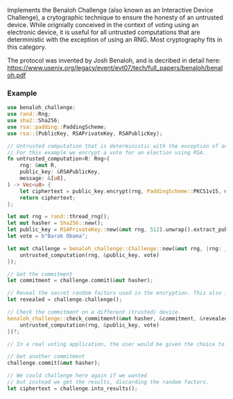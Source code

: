 Implements the Benaloh Challenge (also known as an Interactive Device Challenge), a crytographic technique to ensure the honesty of an untrusted device. While orignially conceived in the context of voting using an electronic device, it is useful for all untrusted computations that are deterministic with the exception of using an RNG. Most cryptography fits in this category.

The protocol was invented by Josh Benaloh, and is decribed in detail here: https://www.usenix.org/legacy/event/evt07/tech/full_papers/benaloh/benaloh.pdf

### Example

```rust
use benaloh_challenge;
use rand::Rng;
use sha2::Sha256;
use rsa::padding::PaddingScheme;
use rsa::{PublicKey, RSAPrivateKey, RSAPublicKey};

// Untrusted computation that is deterministic with the exception of an RNG
// For this example we encrypt a vote for an election using RSA.
fn untrusted_computation<R: Rng>(
    rng: &mut R,
    public_key: &RSAPublicKey,
    message: &[u8],
) -> Vec<u8> {
    let ciphertext = public_key.encrypt(rng, PaddingScheme::PKCS1v15, message).unwrap();
    return ciphertext;
};

let mut rng = rand::thread_rng();
let mut hasher = Sha256::new();
let public_key = RSAPrivateKey::new(&mut rng, 512).unwrap().extract_public();
let vote = b"Barak Obama";

let mut challenge = benaloh_challenge::Challenge::new(&mut rng, |rng: _| {
    untrusted_computation(rng, &public_key, vote)
});

// Get the commitment
let commitment = challenge.commit(&mut hasher);

// Reveal the secret random factors used in the encryption. This also invalidates the results.
let revealed = challenge.challenge();

// Check the commitment on a different (trusted) device.
benaloh_challenge::check_commitment(&mut hasher, &commitment, &revealed, |rng: _| {
    untrusted_computation(rng, &public_key, vote)
})?;

// In a real voting application, the user would be given the choice to change their vote here.

// Get another commitment
challenge.commit(&mut hasher);

// We could challenge here again if we wanted
// but instead we get the results, discarding the random factors.
let ciphertext = challenge.into_results();
```
